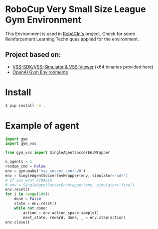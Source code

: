 # RoboCup Very Small Size League Gym Environment
This Environment is used in [RobôCIn's](https://github.com/robocin/deepvss) project. Check for some Reinforcement Learning Techniques applied for the environment. 

## Project based on:
* [VSS-SDK/VSS-Simulator & VSS-Viewer](https://github.com/VSS-SDK/VSS-Simulator) (x64 binaries provided here)
* [OpenAI Gym Environments](https://github.com/openai/gym)

# Install
```bash
$ pip install -e .
```

# Example of agent
```python
import gym
import gym_vss

from gym_vss import SingleAgentSoccerEnvWrapper

n_agents = 1
random_cmd = False
env = gym.make('vss_soccer_cont-v0')
env = SingleAgentSoccerEnvWrapper(env, simulator='sdk')
# If you want FIRASim
# env = SingleAgentSoccerEnvWrapper(env, simulator='fira')
env.reset()
for i in range(100):
    done = False
    state = env.reset()
    while not done:
        action = env.action_space.sample()
        next_state, reward, done, _ = env.step(action)
env.close()
```


